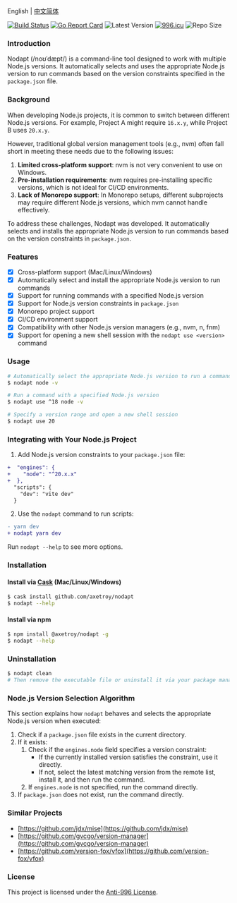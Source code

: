 English | [中文简体](README_zh-CN.md)

[![Build Status](https://github.com/axetroy/nodapt/workflows/ci/badge.svg)](https://github.com/axetroy/nodapt/actions)
[![Go Report Card](https://goreportcard.com/badge/github.com/axetroy/nodapt)](https://goreportcard.com/report/github.com/axetroy/nodapt)
![Latest Version](https://img.shields.io/github/v/release/axetroy/nodapt.svg)
[![996.icu](https://img.shields.io/badge/link-996.icu-red.svg)](https://996.icu)
![Repo Size](https://img.shields.io/github/repo-size/axetroy/nodapt.svg)

### Introduction

Nodapt (/noʊˈdæpt/) is a command-line tool designed to work with multiple Node.js versions. It automatically selects and uses the appropriate Node.js version to run commands based on the version constraints specified in the `package.json` file.

### Background

When developing Node.js projects, it is common to switch between different Node.js versions. For example, Project A might require `16.x.y`, while Project B uses `20.x.y`.

However, traditional global version management tools (e.g., nvm) often fall short in meeting these needs due to the following issues:

1. **Limited cross-platform support**: nvm is not very convenient to use on Windows.
2. **Pre-installation requirements**: nvm requires pre-installing specific versions, which is not ideal for CI/CD environments.
3. **Lack of Monorepo support**: In Monorepo setups, different subprojects may require different Node.js versions, which nvm cannot handle effectively.

To address these challenges, Nodapt was developed. It automatically selects and installs the appropriate Node.js version to run commands based on the version constraints in `package.json`.

### Features

- [x] Cross-platform support (Mac/Linux/Windows)
- [x] Automatically select and install the appropriate Node.js version to run commands
- [x] Support for running commands with a specified Node.js version
- [x] Support for Node.js version constraints in `package.json`
- [x] Monorepo project support
- [x] CI/CD environment support
- [x] Compatibility with other Node.js version managers (e.g., nvm, n, fnm)
- [x] Support for opening a new shell session with the `nodapt use <version>` command

### Usage

```bash
# Automatically select the appropriate Node.js version to run a command
$ nodapt node -v

# Run a command with a specified Node.js version
$ nodapt use ^18 node -v

# Specify a version range and open a new shell session
$ nodapt use 20
```

### Integrating with Your Node.js Project

1. Add Node.js version constraints to your `package.json` file:

```diff
+  "engines": {
+    "node": "^20.x.x"
+  },
  "scripts": {
    "dev": "vite dev"
  }
```

2. Use the `nodapt` command to run scripts:

```diff
- yarn dev
+ nodapt yarn dev
```

Run `nodapt --help` to see more options.

### Installation

#### Install via [Cask](https://github.com/cask-pkg/cask.rs) (Mac/Linux/Windows)

```bash
$ cask install github.com/axetroy/nodapt
$ nodapt --help
```

#### Install via npm

```bash
$ npm install @axetroy/nodapt -g
$ nodapt --help
```

### Uninstallation

```bash
$ nodapt clean
# Then remove the executable file or uninstall it via your package manager
```

### Node.js Version Selection Algorithm

This section explains how `nodapt` behaves and selects the appropriate Node.js version when executed:

1. Check if a `package.json` file exists in the current directory.
2. If it exists:
   1. Check if the `engines.node` field specifies a version constraint:
      - If the currently installed version satisfies the constraint, use it directly.
      - If not, select the latest matching version from the remote list, install it, and then run the command.
   2. If `engines.node` is not specified, run the command directly.
3. If `package.json` does not exist, run the command directly.

### Similar Projects

- [https://github.com/jdx/mise](https://github.com/jdx/mise)
- [https://github.com/gvcgo/version-manager](https://github.com/gvcgo/version-manager)
- [https://github.com/version-fox/vfox](https://github.com/version-fox/vfox)

### License

This project is licensed under the [Anti-996 License](LICENSE).

